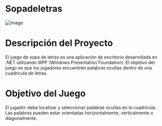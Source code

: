 # Sopadeletras

![image](https://github.com/user-attachments/assets/39be0d8b-6c86-4736-9b86-0fcc85e108f9)

# Descripción del Proyecto

El juego de sopa de letras es una aplicación de escritorio desarrollada en .NET utilizando WPF (Windows Presentation Foundation). El objetivo del juego es que los jugadores encuentren palabras ocultas dentro de una cuadrícula de letras.

# Objetivo del Juego

El jugador debe localizar y seleccionar palabras ocultas en la cuadrícula. Las palabras pueden estar orientadas horizontalmente, verticalmente o diagonalmente.

